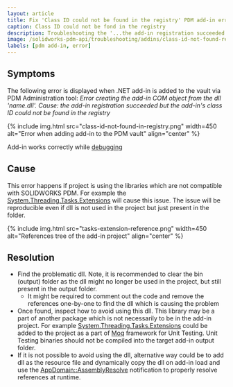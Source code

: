 ```yaml
---
layout: article
title: Fix 'Class ID could not be found in the registry' PDM add-in error
caption: Class ID could not be fond in the registry
description: Troubleshooting the '...the add-in registration succeeded but the add-in's class ID could not be found in the registry' error when registering SOLIDWORKS PDM add-in
image: /solidworks-pdm-api/troubleshooting/addins/class-id-not-found-registry/class-id-not-found-in-registry.png
labels: [pdm add-in, error]
---
```

## Symptoms

The following error is displayed when .NET add-in is added to the vault via PDM Administration tool: *Error creating the add-in COM object from the dll 'name.dll'. Cause: the add-in registration succeeded but the add-in's class ID could not be found in the registry*

{% include img.html src="class-id-not-found-in-registry.png" width=450 alt="Error when adding add-in to the PDM vault" align="center" %}

Add-in works correctly while [debugging](/solidworks-pdm-api/getting-started/add-ins/debugging-best-practices/)

## Cause

This error happens if project is using the libraries which are not compatible with SOLIDWORKS PDM. For example the [System.Threading.Tasks.Extensions](https://www.nuget.org/packages/System.Threading.Tasks.Extensions/) will cause this issue. The issue will be reproducible even if dll is not used in the project but just present in the folder.

{% include img.html src="tasks-extension-reference.png" width=450 alt="References tree of the add-in project" align="center" %}

## Resolution

* Find the problematic dll. Note, it is recommended to clear the bin (output) folder as the dll might no longer be used in the project, but still present in the output folder.
    * It might be required to comment out the code and remove the references one-by-one to find the dll which is causing the problem
* Once found, inspect how to avoid using this dll. This library may be a part of another package which is not necessarily to be in the add-in project. For example [System.Threading.Tasks.Extensions](https://www.nuget.org/packages/System.Threading.Tasks.Extensions/) could be added to the project as a part of [Moq](https://www.nuget.org/packages/Moq/) framework for Unit Testing. Unit Testing binaries should not be compiled into the target add-in output folder.
* If it is not possible to avoid using the dll, alternative way could be to add dll as the resource file and dynamically copy the dll on add-in load and use the [AppDomain::AssemblyResolve](https://docs.microsoft.com/en-us/dotnet/api/system.appdomain.assemblyresolve?view=netframework-4.8) notification to properly resolve references at runtime.
